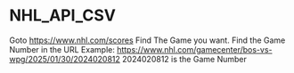 # NHL_API_CSV

Goto https://www.nhl.com/scores
Find The Game you want.
Find the Game Number in the URL
Example: https://www.nhl.com/gamecenter/bos-vs-wpg/2025/01/30/2024020812
2024020812 is the Game Number